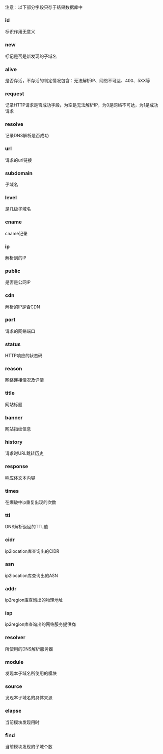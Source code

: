 注意：以下部分字段只存于结果数据库中

### id

标识作用无意义

### new

标记是否是新发现的子域名

### alive

是否存活，不存活的判定情况包含：无法解析IP、网络不可达、400、5XX等

### request

记录HTTP请求是否成功字段，为空是无法解析IP，为0是网络不可达，为1是成功请求

### resolve

记录DNS解析是否成功

### url

请求的url链接

### subdomain

子域名

### level

是几级子域名

### cname

cname记录

### ip

解析到的IP

### public

是否是公网IP

### cdn

解析的IP是否CDN

### port

请求的网络端口

### status

HTTP响应的状态码

### reason

网络连接情况及详情

### title

网站标题

### banner

网站指纹信息

### history

请求时URL跳转历史

### response

响应体文本内容

### times

在爆破中ip重复出现的次数

### ttl

DNS解析返回的TTL值

### cidr

ip2location库查询出的CIDR

### asn

ip2location库查询出的ASN

### addr

ip2region库查询出的物理地址

### isp

ip2region库查询出的网络服务提供商

### resolver

所使用的DNS解析服务器

### module

发现本子域名所使用的模块

### source

发现本子域名的具体来源

### elapse

当前模块发现用时

### find

当前模块发现的子域个数
